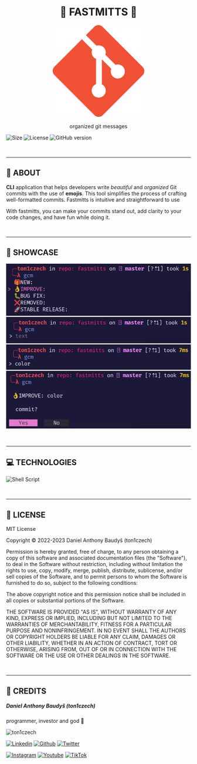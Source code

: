 <div align='center'>
    <h1><b>🚀 FASTMITTS 🚀</b></h1>
    <img src='./docs/icon.png' width='250' height='250' />
    <p>organized git messages</p>
</div>

![Size](https://img.shields.io/github/languages/code-size/ton1czech/fastmitts.svg)
![License](https://img.shields.io/github/license/ton1czech/fastmitts.svg)
![GitHub version](https://badge.fury.io/gh/ton1czech%2Ffastmitts.svg)

<br />

---

## 💾 **ABOUT**

**CLI** application that helps developers write _beautiful_ and _organized_ Git commits with the use of **emojis**. This tool simplifies the process of crafting well-formatted commits. Fastmitts is intuitive and straightforward to use

With fastmitts, you can make your commits stand out, add clarity to your code changes, and have fun while doing it.

<br />

---

## 🔎 **SHOWCASE**

![1](./docs/1.png)
![2](./docs/2.png)
![3](./docs/3.png)
![4](./docs/4.png)

<br />

---

## 💻 **TECHNOLOGIES**

![Shell Script](https://img.shields.io/badge/Shell_Script-121011?style=for-the-badge&logo=gnu-bash&logoColor=white)

<br />

---

## 📎 **LICENSE**

MIT License

Copyright © 2022-2023 Daniel Anthony Baudyš (ton1czech)

Permission is hereby granted, free of charge, to any person obtaining a copy of this software and associated documentation files (the "Software"), to deal in the Software without restriction, including without limitation the rights to use, copy, modify, merge, publish, distribute, sublicense, and/or sell copies of the Software, and to permit persons to whom the Software is furnished to do so, subject to the following conditions:

The above copyright notice and this permission notice shall be included in all copies or substantial portions of the Software.

THE SOFTWARE IS PROVIDED "AS IS", WITHOUT WARRANTY OF ANY KIND, EXPRESS OR IMPLIED, INCLUDING BUT NOT LIMITED TO THE WARRANTIES OF MERCHANTABILITY, FITNESS FOR A PARTICULAR PURPOSE AND NONINFRINGEMENT. IN NO EVENT SHALL THE AUTHORS OR COPYRIGHT HOLDERS BE LIABLE FOR ANY CLAIM, DAMAGES OR OTHER LIABILITY, WHETHER IN AN ACTION OF CONTRACT, TORT OR OTHERWISE, ARISING FROM, OUT OF OR IN CONNECTION WITH THE SOFTWARE OR THE USE OR OTHER DEALINGS IN THE SOFTWARE.

<br />

---

## 📌 **CREDITS**

##### Daniel Anthony Baudyš (ton1czech)

programmer, investor and god 🤫

<img alt='ton1czech' src='https://avatars.githubusercontent.com/u/66372827?v=4' />

[<img alt='Linkedin' src="https://img.shields.io/badge/@ton1czech-0077B5?style=for-the-badge&logo=linkedin&logoColor=white" />](https://www.linkedin.com/in/ton1czech/)
[<img alt="Github" src="https://img.shields.io/badge/@ton1czech-%23181717.svg?style=for-the-badge&logo=github&logoColor=white" />](https://github.com/ton1czech)
[<img alt="Twitter" src="https://img.shields.io/badge/@ton1czech-%231DA1F2.svg?style=for-the-badge&logo=Twitter&logoColor=white" />](https://twitter.com/ton1czech)

[<img alt="Instagram" src="https://img.shields.io/badge/@ton1czech-%23E4405F.svg?style=for-the-badge&logo=Instagram&logoColor=white" />](https://instagram.com/ton1czech)
[<img alt="Youtube" src="https://img.shields.io/badge/@ton1czech-%23FF0000.svg?style=for-the-badge&logo=YouTube&logoColor=white" />](https://www.youtube.com/channel/UCblA_CnykG2Dw_6IMwZ9z9A)
[<img alt="TikTok" src="https://img.shields.io/badge/@t0n1czech-%23000000.svg?style=for-the-badge&logo=TikTok&logoColor=white" />](https://www.tiktok.com/@ton1czech)
